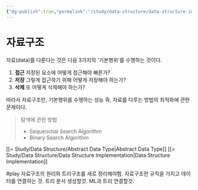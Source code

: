 ```yaml
---
{"dg-publish":true,"permalink":"/study/data-structure/data-structure-intro/","created":"2023-12-07T02:56:47.000+09:00","updated":"2023-12-07T02:56:47.000+09:00"}
---
```


# 자료구조

자료(data)를 다룬다는 것은 다음 3가지의 '기본행위'를 수행하는 것이다.

1. **접근**
저장된 요소에 어떻게 접근해야 빠른가?
2. **저장**
그렇게 접근하기 위해 어떻게 저장해야 하는가?
3. **삭제**
또 어떻게 삭제해야 하는가?

따라서 자료구조란, 기본행위를 수행하는 성능 즉, 자료를 다루는 방법의 최적화에 관한 문제이다.

>탐색에 관한 방법
>- Sequenctial Search Algorithm
>- Binary Search Algorithm


[[= Study/Data Structure/Abstract Data Type\|Abstract Data Type]]
[[= Study/Data Structure/Data Structure Implementation\|Data Structure Implementation]]

#play 자료구조의 원리와 트리구조를 새로 정리해야함. 자료구조란 규칙을 가지고 데이터를 연결하는 것. 트리 문서 생성할것. ML과 트리 연결할것.